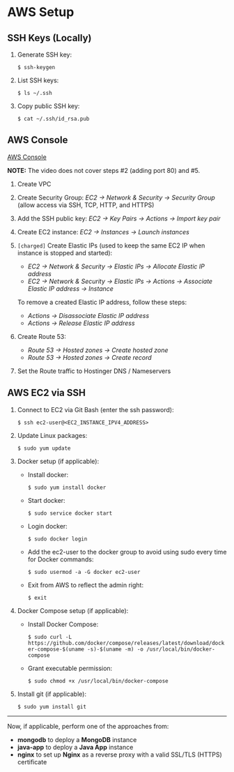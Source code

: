 # AWS Setup

## SSH Keys (Locally)

1. Generate SSH key:

   `$ ssh-keygen`

2. List SSH keys:

   `$ ls ~/.ssh`

3. Copy public SSH key:

   `$ cat ~/.ssh/id_rsa.pub`

## AWS Console

[AWS Console](https://us-east-1.console.aws.amazon.com/console/home?region=us-east-1)

**NOTE:** The video does not cover steps #2 (adding port 80) and #5.

1. Create VPC

2. Create Security Group: _EC2 -> Network & Security -> Security Group_ (allow access via SSH, TCP, HTTP, and HTTPS)

3. Add the SSH public key: _EC2 -> Key Pairs -> Actions -> Import key pair_

4. Create EC2 instance: _EC2 -> Instances -> Launch instances_

5. `[charged]` Create Elastic IPs (used to keep the same EC2 IP when instance is stopped and started):

   - _EC2 -> Network & Security -> Elastic IPs -> Allocate Elastic IP address_
   - _EC2 -> Network & Security -> Elastic IPs -> Actions -> Associate Elastic IP address -> Instance_

   To remove a created Elastic IP address, follow these steps:

   - _Actions -> Disassociate Elastic IP address_
   - _Actions -> Release Elastic IP address_

6. Create Route 53:

   - _Route 53 -> Hosted zones -> Create hosted zone_
   - _Route 53 -> Hosted zones -> Create record_

7. Set the Route traffic to Hostinger DNS / Nameservers

## AWS EC2 via SSH

1. Connect to EC2 via Git Bash (enter the ssh password):

   `$ ssh ec2-user@<EC2_INSTANCE_IPV4_ADDRESS>`

2. Update Linux packages:

   `$ sudo yum update`

3. Docker setup (if applicable):

   - Install docker:

     `$ sudo yum install docker`

   - Start docker:

     `$ sudo service docker start`

   - Login docker:

     `$ sudo docker login`

   - Add the ec2-user to the docker group to avoid using sudo every time for Docker commands:

     `$ sudo usermod -a -G docker ec2-user`

   - Exit from AWS to reflect the admin right:

     `$ exit`

4. Docker Compose setup (if applicable):

   - Install Docker Compose:

     `$ sudo curl -L https://github.com/docker/compose/releases/latest/download/docker-compose-$(uname -s)-$(uname -m) -o /usr/local/bin/docker-compose`

   - Grant executable permission:

     `$ sudo chmod +x /usr/local/bin/docker-compose`

5. Install git (if applicable):

   `$ sudo yum install git`

---

Now, if applicable, perform one of the approaches from:
- **mongodb** to deploy a **MongoDB** instance
- **java-app** to deploy a **Java App** instance
- **nginx** to set up **Nginx** as a reverse proxy with a valid SSL/TLS (HTTPS) certificate
